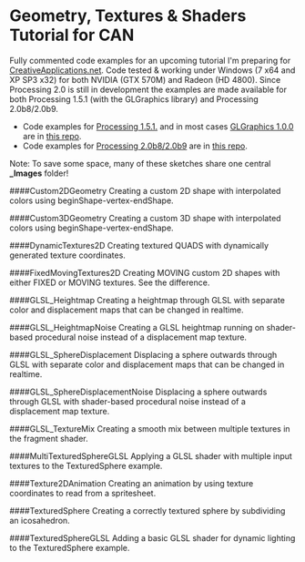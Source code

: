 Geometry, Textures & Shaders Tutorial for CAN
===================================

Fully commented code examples for an upcoming tutorial I'm preparing for [CreativeApplications.net](http://www.creativeapplications.net/).
Code tested & working under Windows (7 x64 and XP SP3 x32) for both NVIDIA (GTX 570M) and Radeon (HD 4800).
Since Processing 2.0 is still in development the examples are made available for both Processing 1.5.1 (with the GLGraphics library) and Processing 2.0b8/2.0b9.

* Code examples for [Processing 1.5.1.](http://processing.org/download/) and in most cases [GLGraphics 1.0.0](http://glgraphics.sourceforge.net/) are in [this repo](https://github.com/AmnonOwed/P5_CanTut_GeometryTexturesShaders).
* Code examples for [Processing 2.0b8/2.0b9](http://processing.org/download/) are in [this repo](https://github.com/AmnonOwed/P5_CanTut_GeometryTexturesShaders2B8).

Note: To save some space, many of these sketches share one central **_Images** folder!

####Custom2DGeometry
Creating a custom 2D shape with interpolated colors using beginShape-vertex-endShape.

####Custom3DGeometry
Creating a custom 3D shape with interpolated colors using beginShape-vertex-endShape.

####DynamicTextures2D
Creating textured QUADS with dynamically generated texture coordinates.

####FixedMovingTextures2D
Creating MOVING custom 2D shapes with either FIXED or MOVING textures. See the difference.

####GLSL_Heightmap
Creating a heightmap through GLSL with separate color and displacement maps that can be changed in realtime.

####GLSL_HeightmapNoise
Creating a GLSL heightmap running on shader-based procedural noise instead of a displacement map texture.

####GLSL_SphereDisplacement
Displacing a sphere outwards through GLSL with separate color and displacement maps that can be changed in realtime.

####GLSL_SphereDisplacementNoise
Displacing a sphere outwards through GLSL with shader-based procedural noise instead of a displacement map texture.

####GLSL_TextureMix
Creating a smooth mix between multiple textures in the fragment shader.

####MultiTexturedSphereGLSL
Applying a GLSL shader with multiple input textures to the TexturedSphere example.

####Texture2DAnimation
Creating an animation by using texture coordinates to read from a spritesheet.

####TexturedSphere
Creating a correctly textured sphere by subdividing an icosahedron.

####TexturedSphereGLSL
Adding a basic GLSL shader for dynamic lighting to the TexturedSphere example.
